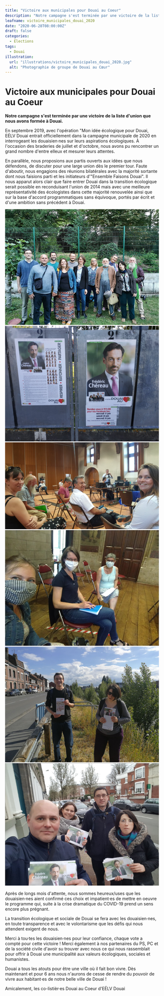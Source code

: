 ```yaml
---
title: "Victoire aux municipales pour Douai au Coeur"
description: "Notre campagne s'est terminée par une victoire de la liste d'union que nous avons formée à Douai."
leafname: victoire_municipales_douai_2020
date: "2020-06-28T08:00:00Z"
draft: false
categories:
  - Élections
tags:
  - Douai
illustration:
  url: "illustrations/victoire_municipales_douai_2020.jpg"
  alt: "Photographie de groupe de Douai au Cœur"
---
```


# Victoire aux municipales pour Douai au Coeur

**Notre campagne s'est terminée par une victoire de la liste d'union que nous avons formée à Douai.**

En septembre 2019, avec l'opération "Mon idée écologique pour Douai, EÉLV Douai entrait officiellement dans la campagne municipale de 2020 en interrogeant les douaisien·nes sur leurs aspirations écologiques. À l'occasion des braderies de juillet et d'octobre, nous avons pu rencontrer un grand nombre d'entre elleux et mesurer leurs attentes.

En parallèle, nous proposions aux partis ouverts aux idées que nous défendons, de discuter pour une large union dès le premier tour. Faute d'aboutir, nous engagions des réunions bilatérales avec la majorité sortante dont nous faisions parti et les initiateurs d'"Ensemble Faisons Douai". Il nous apparut alors clair que faire entrer Douai dans la transition écologique serait possible en reconduisant l'union de 2014 mais avec une meilleure représentativité des écologistes dans cette majorité renouvelée ainsi que sur la base d'accord programmatiques sans équivoque, portés par écrit et d'une ambition sans précédent à Douai.

![Photographie de groupe de Douai au Cœur](illustrations/victoire_municipales_douai_2020.jpg)
![Photographie de l'affiche de Douai au Cœur](illustrations/affiches_douai_au_coeur.jpg)
![Photographie d'une réunion publique de Douai au Cœur](illustrations/reunion_publique_douai_au_coeur.jpg)
![Photographie d'une autre réunion publique de Douai au Cœur](illustrations/reunion_publique_douai_au_coeur_2.jpg)
![Photographie d'un tractage pour Douai au Cœur](illustrations/lucile_herve.jpg)
![Photographie d'un autre tractage pour Douai au Cœur](illustrations/tractage_douai_au_coeur.jpg)

Après de longs mois d'attente, nous sommes heureux/uses que les douaisien·nes aient confirmé ces choix et impatient·es de mettre en oeuvre le programme qui, suite à la crise dramatique du COVID-19 prend un sens encore plus prégnant.

La transition écologique et sociale de Douai se fera avec les douaisien·nes, en toute transparence et avec le volontarisme que les défis qui nous attendent exigent de nous.

Merci à tou·tes les douaisien·nes pour leur confiance, chaque vote a compté pour cette victoire ! Merci également à nos partenaires du PS, PC et de la société civile d'avoir su trouver avec nous ce qui nous rassemblait pour offrir à Douai une municipalité aux valeurs écologiques, sociales et humanistes.

Douai a tous les atouts pour être une ville où il fait bon vivre. Dès maintenant et pour 6 ans nous n'aurons de cesse de rendre du pouvoir de vivre aux habitant·es de notre belle ville de Douai !

Amicalement, les co-listièr·es Douai au Coeur d'EÉLV Douai
